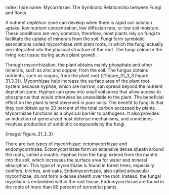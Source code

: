 index: hide
name: Mycorrhizae: The Symbiotic Relationship between Fungi and Roots

A nutrient depletion zone can develop when there is rapid soil solution uptake, low nutrient concentration, low diffusion rate, or low soil moisture. These conditions are very common; therefore, most plants rely on fungi to facilitate the uptake of minerals from the soil. Fungi form symbiotic associations called mycorrhizae with plant roots, in which the fungi actually are integrated into the physical structure of the root. The fungi colonize the living root tissue during active plant growth.

Through mycorrhization, the plant obtains mainly phosphate and other minerals, such as zinc and copper, from the soil. The fungus obtains nutrients, such as sugars, from the plant root ({'Figure_31_3_3 Figure 31.3.3}). Mycorrhizae help increase the surface area of the plant root system because hyphae, which are narrow, can spread beyond the nutrient depletion zone. Hyphae can grow into small soil pores that allow access to phosphorus that would otherwise be unavailable to the plant. The beneficial effect on the plant is best observed in poor soils. The benefit to fungi is that they can obtain up to 20 percent of the total carbon accessed by plants. Mycorrhizae functions as a physical barrier to pathogens. It also provides an induction of generalized host defense mechanisms, and sometimes involves production of antibiotic compounds by the fungi.


{image:'Figure_31_3_3}
        

There are two types of mycorrhizae: ectomycorrhizae and endomycorrhizae. Ectomycorrhizae form an extensive dense sheath around the roots, called a mantle. Hyphae from the fungi extend from the mantle into the soil, which increases the surface area for water and mineral absorption. This type of mycorrhizae is found in forest trees, especially conifers, birches, and oaks. Endomycorrhizae, also called arbuscular mycorrhizae, do not form a dense sheath over the root. Instead, the fungal mycelium is embedded within the root tissue. Endomycorrhizae are found in the roots of more than 80 percent of terrestrial plants.
